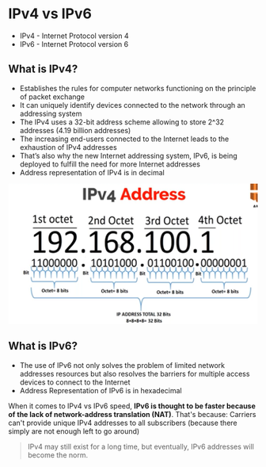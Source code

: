 # IPv4 vs IPv6
- IPv4 - Internet Protocol version 4
- IPv6 - Internet Protocol version 6

## What is IPv4?
- Establishes the rules for computer networks functioning on the principle of packet exchange
- It can uniquely identify devices connected to the network through an addressing system
- The IPv4 uses a 32-bit address scheme allowing to store 2^32 addresses (4.19 billion addresses)
- The increasing end-users connected to the Internet leads to the exhaustion of IPv4 addresses
- That’s also why the new Internet addressing system, IPv6, is being deployed to fulfill the need for more Internet addresses
- Address representation of IPv4 is in decimal

![IPv4](ipv4.png)

## What is IPv6?
- The use of IPv6 not only solves the problem of limited network addresses resources but also resolves the barriers for multiple access devices to connect to the Internet
- Address Representation of IPv6 is in hexadecimal

When it comes to IPv4 vs IPv6 speed, **IPv6 is thought to be faster because of the lack of network-address translation (NAT)**. That's because: Carriers can't provide unique IPv4 addresses to all subscribers (because there simply are not enough left to go around)

>IPv4 may still exist for a long time, but eventually, IPv6 addresses will become the norm.